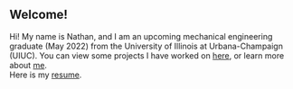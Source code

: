 ## Welcome!

Hi! My name is Nathan, and I am an upcoming mechanical engineering graduate (May 2022) from the University of Illinois at Urbana-Champaign (UIUC). You can view some projects I have worked on [here](/projects), or learn more about [me](/about).
<br>
Here is my <a href="documents/Blank.pdf" target="blank">resume</a>.
